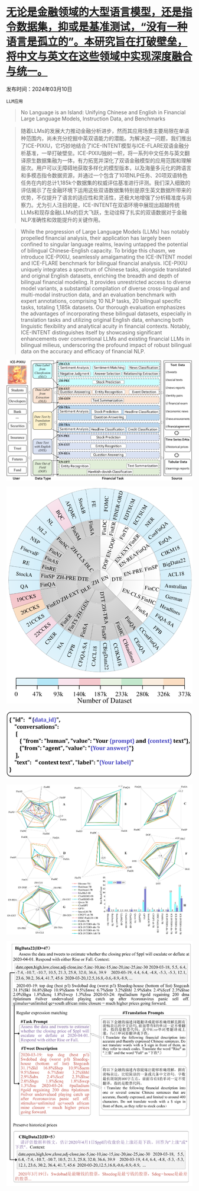 # [无论是金融领域的大型语言模型，还是指令数据集，抑或是基准测试，“没有一种语言是孤立的”。本研究旨在打破壁垒，将中文与英文在这些领域中实现深度融合与统一。](https://arxiv.org/abs/2403.06249)

发布时间：2024年03月10日

`LLM应用`

> No Language is an Island: Unifying Chinese and English in Financial Large Language Models, Instruction Data, and Benchmarks

> 随着LLMs的发展大力推动金融分析进步，然而其应用场景主要局限在单语种范围内，尚未充分挖掘中英双语能力的潜能。为解决这一问题，我们推出了ICE-PIXIU，它巧妙地结合了ICE-INTENT模型与ICE-FLARE双语金融分析基准，一举打破壁垒。ICE-PIXIU独树一帜，将一系列中文任务与英文翻译原生数据集融为一体，有力拓宽并深化了双语金融模型的应用范围和理解层次。用户可以无障碍地获取多样化的模型版本，以及海量多元化的跨语言和多模态指令数据资源，并通过一个包含了10项NLP任务、20项双语特色任务在内的总计1,185k个数据集的权威评估基准进行评测。我们深入细致的评估揭示了在金融环境下运用这些双语数据集特别是原生英文数据所带来的优势，不仅提升了语言的适应性和灵活性，还极大地增强了分析精准度与洞察力。尤为引人注目的是，ICE-INTENT在双语环境中展现出超越传统LLMs和现存金融LLMs的巨大飞跃，生动诠释了扎实的双语数据对于金融NLP准确性和效能提升的关键作用。

> While the progression of Large Language Models (LLMs) has notably propelled financial analysis, their application has largely been confined to singular language realms, leaving untapped the potential of bilingual Chinese-English capacity. To bridge this chasm, we introduce ICE-PIXIU, seamlessly amalgamating the ICE-INTENT model and ICE-FLARE benchmark for bilingual financial analysis. ICE-PIXIU uniquely integrates a spectrum of Chinese tasks, alongside translated and original English datasets, enriching the breadth and depth of bilingual financial modeling. It provides unrestricted access to diverse model variants, a substantial compilation of diverse cross-lingual and multi-modal instruction data, and an evaluation benchmark with expert annotations, comprising 10 NLP tasks, 20 bilingual specific tasks, totaling 1,185k datasets. Our thorough evaluation emphasizes the advantages of incorporating these bilingual datasets, especially in translation tasks and utilizing original English data, enhancing both linguistic flexibility and analytical acuity in financial contexts. Notably, ICE-INTENT distinguishes itself by showcasing significant enhancements over conventional LLMs and existing financial LLMs in bilingual milieus, underscoring the profound impact of robust bilingual data on the accuracy and efficacy of financial NLP.

![无论是金融领域的大型语言模型，还是指令数据集，抑或是基准测试，“没有一种语言是孤立的”。本研究旨在打破壁垒，将中文与英文在这些领域中实现深度融合与统一。](../../../paper_images/2403.06249/x1.png)

![无论是金融领域的大型语言模型，还是指令数据集，抑或是基准测试，“没有一种语言是孤立的”。本研究旨在打破壁垒，将中文与英文在这些领域中实现深度融合与统一。](../../../paper_images/2403.06249/x2.png)

![无论是金融领域的大型语言模型，还是指令数据集，抑或是基准测试，“没有一种语言是孤立的”。本研究旨在打破壁垒，将中文与英文在这些领域中实现深度融合与统一。](../../../paper_images/2403.06249/x3.png)

![无论是金融领域的大型语言模型，还是指令数据集，抑或是基准测试，“没有一种语言是孤立的”。本研究旨在打破壁垒，将中文与英文在这些领域中实现深度融合与统一。](../../../paper_images/2403.06249/x4.png)

![无论是金融领域的大型语言模型，还是指令数据集，抑或是基准测试，“没有一种语言是孤立的”。本研究旨在打破壁垒，将中文与英文在这些领域中实现深度融合与统一。](../../../paper_images/2403.06249/x5.png)